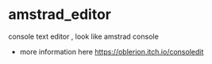 # amstrad_editor
console text editor , look like amstrad console
- more information here https://oblerion.itch.io/consoledit
